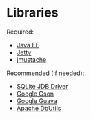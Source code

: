 Libraries
=========

Required:

- [Java EE](http://www.oracle.com/technetwork/java/javaee/downloads/index.html)
- [Jetty](http://www.eclipse.org/jetty/)
- [jmustache](https://github.com/samskivert/jmustache)

Recommended (if needed):

- [SQLite JDB Driver](https://bitbucket.org/xerial/sqlite-jdbc)
- [Google Gson](https://code.google.com/p/google-gson/)
- [Google Guava](https://code.google.com/p/guava-libraries/)
- [Apache DbUtils](http://commons.apache.org/proper/commons-dbutils/)

